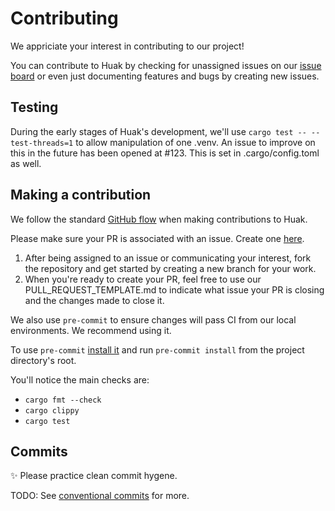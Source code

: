 # Contributing

We appriciate your interest in contributing to our project!

You can contribute to Huak by checking for unassigned issues on our [issue board](https://github.com/users/cnpryer/projects/5) or even just documenting features and bugs by creating new issues.

## Testing

During the early stages of Huak's development, we'll use `cargo test -- --test-threads=1` to allow manipulation of one .venv. An issue to improve on this in the future has been opened at #123. This is set in .cargo/config.toml as well.

## Making a contribution

We follow the standard [GitHub flow](https://docs.github.com/en/get-started/quickstart/github-flow) when making contributions to Huak.

Please make sure your PR is associated with an issue. Create one [here](https://github.com/cnpryer/huak/issues/new).

1. After being assigned to an issue or communicating your interest, fork the repository and get started by creating a new branch for your work.
2. When you're ready to create your PR, feel free to use our PULL_REQUEST_TEMPLATE.md to indicate what issue your PR is closing and the changes made to close it.

We also use `pre-commit` to ensure changes will pass CI from our local environments. We recommend using it.

To use `pre-commit` [install it](https://pre-commit.com/#install) and run `pre-commit install` from the project directory's root.

You'll notice the main checks are:

- `cargo fmt --check`
- `cargo clippy`
- `cargo test`

## Commits

✨ Please practice clean commit hygene.

TODO: See [conventional commits](https://www.conventionalcommits.org/en/v1.0.0/) for more.

